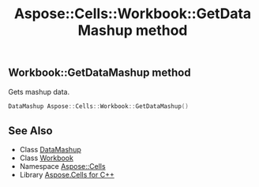 ﻿---
title: Aspose::Cells::Workbook::GetDataMashup method
linktitle: GetDataMashup
second_title: Aspose.Cells for C++ API Reference
description: 'Aspose::Cells::Workbook::GetDataMashup method. Gets mashup data in C++.'
type: docs
weight: 6600
url: /cpp/aspose.cells/workbook/getdatamashup/
---
## Workbook::GetDataMashup method


Gets mashup data.

```cpp
DataMashup Aspose::Cells::Workbook::GetDataMashup()
```

## See Also

* Class [DataMashup](../../../aspose.cells.querytables/datamashup/)
* Class [Workbook](../)
* Namespace [Aspose::Cells](../../)
* Library [Aspose.Cells for C++](../../../)

